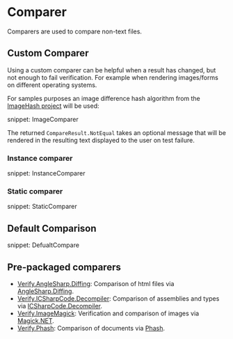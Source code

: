 # Comparer

Comparers are used to compare non-text files.


## Custom Comparer

Using a custom comparer can be helpful when a result has changed, but not enough to fail verification. For example when rendering images/forms on different operating systems.

For samples purposes an image difference hash algorithm from the [ImageHash project](https://github.com/pgrho/phash) will be used:

snippet: ImageComparer

The returned `CompareResult.NotEqual` takes an optional message that will be rendered in the resulting text displayed to the user on test failure.


### Instance comparer

snippet: InstanceComparer


### Static comparer

snippet: StaticComparer


## Default Comparison

snippet: DefualtCompare


## Pre-packaged comparers

 * [Verify.AngleSharp.Diffing](https://github.com/VerifyTests/Verify.AngleSharp.Diffing): Comparison of html files via [AngleSharp.Diffing](https://github.com/AngleSharp/AngleSharp.Diffing).
 * [Verify.ICSharpCode.Decompiler](https://github.com/VerifyTests/Verify.ICSharpCode.Decompiler): Comparison of assemblies and types via [ICSharpCode.Decompiler](https://github.com/icsharpcode/ILSpy/wiki/Getting-Started-With-ICSharpCode.Decompiler).
 * [Verify.ImageMagick](https://github.com/VerifyTests/Verify.ImageMagick): Verification and comparison of images via [Magick.NET](https://github.com/dlemstra/Magick.NET).
 * [Verify.Phash](https://github.com/VerifyTests/Verify.Phash): Comparison of documents via [Phash](https://github.com/pgrho/phash).